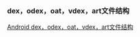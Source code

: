 ### dex，odex，oat，vdex，art文件结构

[Android dex，odex，oat，vdex，art文件结构](https://skytoby.github.io/2019/Android%20dex%EF%BC%8Codex%EF%BC%8Coat%EF%BC%8Cvdex%EF%BC%8Cart%E6%96%87%E4%BB%B6%E7%BB%93%E6%9E%84/)

